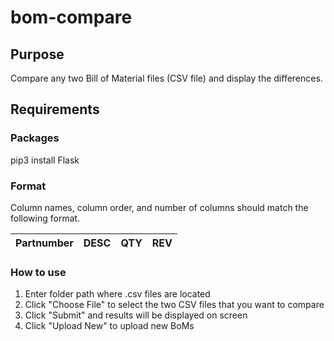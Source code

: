 # bom-compare

## Purpose
Compare any two Bill of Material files (CSV file) and display the differences.

## Requirements

### Packages
pip3 install Flask

### Format
Column names, column order, and number of columns should match the following format.

| Partnumber | DESC | QTY | REV |
|------------|------|-----|-----|

### How to use
1. Enter folder path where .csv files are located
2. Click "Choose File" to select the two CSV files that you want to compare
3. Click "Submit" and results will be displayed on screen
4. Click "Upload New" to upload new BoMs
